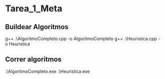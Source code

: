 # Tarea_1_Meta

## Buildear Algoritmos
g++ .\AlgoritmoCompleto.cpp -o AlgoritmoCompleto
g++ .\Heuristica.cpp -o Heuristica

## Correr algoritmos
.\AlgoritmoCompleto.exe
.\Heuristica.exe